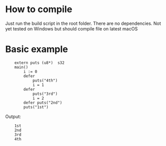 # How to compile
Just run the build script in the root folder.
There are no dependencies. Not yet tested on Windows but should compile file on latest macOS

# Basic example
        extern puts (u8*)  s32
        main()
            i := 0
            defer
                puts("4th")
                i = 1
            defer
                puts("3rd")
                i = 2
            defer puts("2nd")
            puts("1st")
            
Output:

        1st
        2nd
        3rd
        4th
